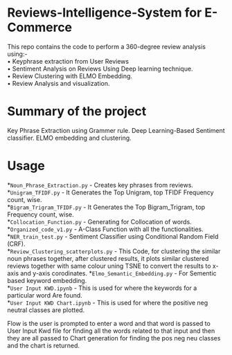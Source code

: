 # Reviews-Intelligence-System for E-Commerce
This repo contains the code to perform a 360-degree review analysis using:-  
•	Keyphrase extraction from User Reviews  
•	Sentiment Analysis on Reviews Using Deep learning technique.  
•	Review Clustering with ELMO Embedding.  
•	Review Analysis and visualization.  


# Summary of the project

Key Phrase Extraction using Grammer rule. 
Deep Learning-Based Sentiment classifier. 
ELMO embedding and clustering.  

# Usage
*`Noun_Phrase_Extraction.py` - Creates key phrases from reviews.  
*`Unigram_TFIDF.py` - It Generates the Top Unigram, top TFIDF Frequency count, wise.  
*`Bigram_Trigram_TFIDF.py` - It Generates the Top Bigram_Trigram, top Frequency count, wise.  
*`Collocation_Function.py` - Generating for Collocation of words.  
*`Organized_code_v1.py` -  A-Class Function with all the functionalities.  
*`NER_train_test.py` - Sentiment Classifier using Conditional Random Field (CRF).  
*`Review_Clustering_scatterplots.py` - This Code, for clustering the similar noun phrases together, after clustered results, it plots similar clustered reviews together with same colour uning TSNE to convert the results to x-axis and y-axis corodinates.
*`Elmo_Semantic_Embedding.py`  - For Sementic based keyword embedding.  
*`User Input KWD.ipynb` - This is used for where the keywords for a particular word Are found.  
*`User Input KWD Chart.ipynb` -  This is used for where the positive neg neutral classes are plotted.  



Flow is the user is prompted to enter a word and that word is passed to User Input Kwd file for finding all the words related to that input and then they are all passed to Chart generation for finding the pos neg neu classes and the chart is returned.
